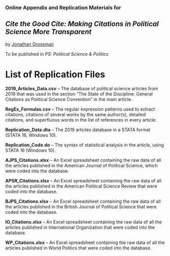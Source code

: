 ### Online Appendix and Replication Materials for

## _Cite the Good Cite: Making Citations in Political Science More Transparent_

by [Jonathan Grossman](https://twitter.com/CatRobotIL)

To be published in _PS: Political Science &
Politics_

# List of Replication Files 


**2019_Articles_Data.csv** – The database of political science articles from 2019 that was used in the section “The State of the Discipline: General Citations as Political Science Convention” in the main article.

**RegEx_Formulas.csv** – The regular expression patterns used to extract citations, citations of several works by the same author(s), detailed citations, and superfluous words in the list of references in every article. 

**Replication_Data.dta** – The 2019 articles database in a STATA format (STATA 16, Windows 10). 

**Replication_Code.do** – The syntax of statistical analysis in the article, using STATA 16 (Windows 10). 

**AJPS_Citations.xlsx** – An Excel spreadsheet containing the raw data of all the articles published in the American Journal of Political Science, which were coded into the database.

**APSR_Citations.xlsx** – An Excel spreadsheet containing the raw data of all the articles published in the American Political Science Review that were coded into the database.

**BJPS_Citations.xlsx** – An Excel spreadsheet containing the raw data of all the articles published in the British Journal of Political Science that were coded into the database.

**IO_Citations.xlsx** – An Excel spreadsheet containing the raw data of all the articles published in International Organization that were coded into the database.

**WP_Citations.xlsx** – An Excel spreadsheet containing the raw data of all the articles published in World Politics that were coded into the database.



